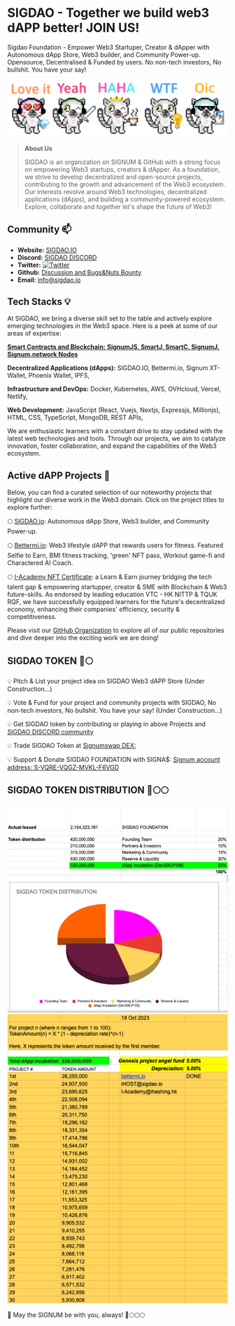 # SIGDAO - Together we build web3 dAPP better! JOIN US! 

Sigdao Foundation - Empower Web3 Startuper, Creator & dApper with Autonomous dApp Store, Web3 builder, and Community Power-up.
Opensource, Decentralised & Funded by users. 
No non-tech investors, No bullshit. You have your say!

![daodao banner](https://github.com/SIGDAO/.github/blob/main/profile/daodao-github-banner.png)

> **About Us**
> 
> SIGDAO is an organization on SIGNUM & GitHub with a strong focus on empowering Web3 startups, creators & dApper. As a foundation, we strive to develop decentralized and open-source projects, contributing to the growth and advancement of the Web3 ecosystem. Our interests revolve around Web3 technologies, decentralized applications (dApps), and building a community-powered ecosystem. Explore, collaborate and together let's shape the future of Web3!

## Community 📫

- **Website:** [SIGDAO.IO](https://sigdao.io) 
- **Discord:** [SIGDAO DISCORD](https://discord.gg/BF8NjfEd4Y) 
- **Twitter:** [![Twitter](https://img.shields.io/twitter/follow/sigdao_io?style=social)](https://twitter.com/sigdao_io)
- **Github:** [Discussion and Bugs&Nuts Bounty](https://github.com/orgs/SIGDAO/discussions)
- **Email:** info@sigdao.io 

## Tech Stacks 💡

At SIGDAO, we bring a diverse skill set to the table and actively explore emerging technologies in the Web3 space. Here is a peek at some of our areas of expertise:

[**Smart Contracts and Blockchain:** **SignumJS, SmartJ, SmartC, SignumJ, Signum.network Nodes**](https://github.com/signum-network)

**Decentralized Applications (dApps):** SIGDAO.IO, Bettermi.io, Signum XT-Wallet, Phoenix Wallet, IPFS,

**Infrastructure and DevOps:** Docker, Kubernetes, AWS, OVHcloud, Vercel, Netlify,

**Web Development:** JavaScript (React, Vuejs, Nextjs, Expressjs, Millionjs), HTML, CSS, TypeScript, MongoDB, REST APIs,

We are enthusiastic learners with a constant drive to stay updated with the latest web technologies and tools. Through our projects, we aim to catalyze innovation, foster collaboration, and expand the capabilities of the Web3 ecosystem.

## Active dAPP Projects 🚀

Below, you can find a curated selection of our noteworthy projects that highlight our diverse work in the Web3 domain. Click on the project titles to explore further:

🌕 [SIGDAO.io](https://sigdao.io): Autonomous dApp Store, Web3 builder, and Community Power-up.

🌕 [Bettermi.io](https://bettermi.io): Web3 lifestyle dAPP that rewards users for fitness. Featured Selfie to Earn, BMI fitness tracking, 'green' NFT pass,  Workout game-fi and Charactered AI Coach.

🌕 [I-Academy NFT Certificate](https://www.signumart.io/profile/17748841132376126922): a Learn & Earn journey bridging the tech talent gap & empowering startupper, creator & SME with Blockchain & Web3 future-skills. As endorsed by leading education VTC - HK NITTP & TQUK RQF, we have successfully equipped learners for the future's decentralized economy, enhancing their companies' efficiency, security & competitiveness.

Please visit our [GitHub Organization](https://github.com/SIGDAO) to explore all of our public repositories and dive deeper into the exciting work we are doing!

## SIGDAO TOKEN 🚀🌕

💡 Pitch & List your project idea on SIGDAO Web3 dAPP Store (Under Construction...)

💡 Vote & Fund for your project and community projects with SIGDAO, No non-tech investors, No bullshit. You have your say! (Under Construction...)

💡 Get SIGDAO token by contributing or playing in above Projects and [SIGDAO DISCORD community](https://discord.gg/BF8NjfEd4Y)

💡 Trade SIGDAO Token at [Signumswap DEX:](https://www.signumswap.com/tokens/5453974739826751020)

💡 Support & Donate SIGDAO FOUNDATION with SIGNA$: [Signum account address: S-VQRE-VQGZ-MVKL-F6VGD](https://explorer.signum.network/address/15401014253724752620#)

## SIGDAO TOKEN DISTRIBUTION 🚀🌕🌕

![sigdao token distribution](https://github.com/SIGDAO/.github/blob/main/profile/sigdao-token-distribution.png)
![sigdao token dappincub](https://github.com/SIGDAO/.github/blob/main/profile/sigdao-token-dappIncub.png)

🚀 May the SIGNUM be with you, always!  🚀🌕🌕🌕
